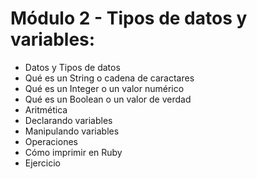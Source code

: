 # Módulo 2 - Tipos de datos y variables:
- Datos y Tipos de datos
- Qué es un String o cadena de caractares
- Qué es un Integer o un valor numérico
- Qué es un Boolean o un valor de verdad
- Aritmética
- Declarando variables
- Manipulando variables
- Operaciones
- Cómo imprimir en Ruby
- Ejercicio